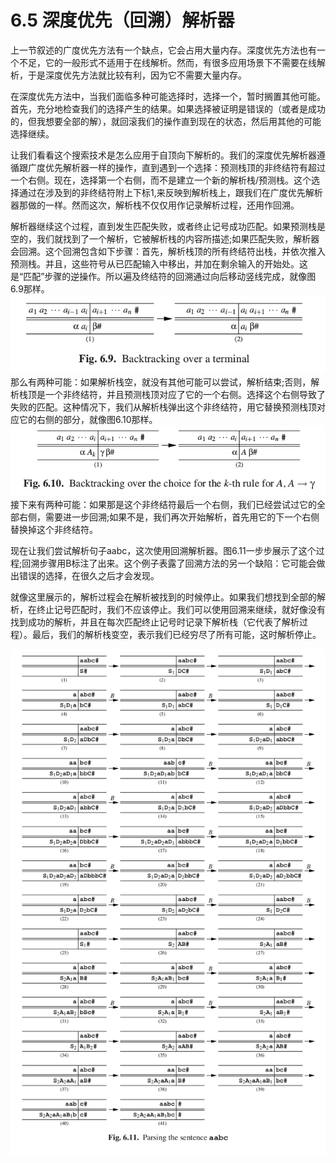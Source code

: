 # 6.5 深度优先（回溯）解析器

上一节叙述的广度优先方法有一个缺点，它会占用大量内存。深度优先方法也有一个不足，它的一般形式不适用于在线解析。然而，有很多应用场景下不需要在线解析，于是深度优先方法就比较有利，因为它不需要大量内存。

在深度优先方法中，当我们面临多种可能选择时，选择一个，暂时搁置其他可能。首先，充分地检查我们的选择产生的结果。如果选择被证明是错误的（或者是成功的，但我想要全部的解），就回滚我们的操作直到现在的状态，然后用其他的可能选择继续。

让我们看看这个搜索技术是怎么应用于自顶向下解析的。我们的深度优先解析器遵循跟广度优先解析器一样的操作，直到遇到一个选择：预测栈顶的非终结符有超过一个右侧。现在，选择第一个右侧，而不是建立一个新的解析栈/预测栈。这个选择通过在涉及到的非终结符附上下标1,来反映到解析栈上，跟我们在广度优先解析器那做的一样。然而这次，解析栈不仅仅用作记录解析过程，还用作回溯。

解析器继续这个过程，直到发生匹配失败，或者终止记号成功匹配。如果预测栈是空的，我们就找到了一个解析，它被解析栈的内容所描述;如果匹配失败，解析器会回溯。这个回溯包含如下步骤：首先，解析栈顶的所有终结符出栈，并依次推入预测栈。并且，这些符号从已匹配输入中移出，并加在剩余输入的开始处。这是“匹配”步骤的逆操作。所以遍及终结符的回溯通过向后移动竖线完成，就像图6.9那样。<br/>
![图6.5_1 Fig.6.9](../../img/6.5_1-Fig.6.9.png)
<br/>那么有两种可能：如果解析栈空，就没有其他可能可以尝试，解析结束;否则，解析栈顶是一个非终结符，并且预测栈顶对应了它的一个右侧。选择这个右侧导致了失败的匹配。这种情况下，我们从解析栈弹出这个非终结符，用它替换预测栈顶对应它的右侧的部分，就像图6.10那样。<br/>
![图6.5_2 Fig.6.10](../../img/6.5_2-Fig.6.10.png)
<br/>接下来有两种可能：如果那是这个非终结符最后一个右侧，我们已经尝试过它的全部右侧，需要进一步回溯;如果不是，我们再次开始解析，首先用它的下一个右侧替换掉这个非终结符。

现在让我们尝试解析句子aabc，这次使用回溯解析器。图6.11一步步展示了这个过程;回溯步骤用B标注了出来。这个例子表露了回溯方法的另一个缺陷：它可能会做出错误的选择，在很久之后才会发现。

就像这里展示的，解析过程会在解析被找到的时候停止。如果我们想找到全部的解析，在终止记号匹配时，我们不应该停止。我们可以使用回溯来继续，就好像没有找到成功的解析，并且在每次匹配终止记号时记录下解析栈（它代表了解析过程）。最后，我们的解析栈变空，表示我们已经穷尽了所有可能，这时解析停止。

![图6.5_3 Fig.6.11](../../img/6.5_3-Fig.6.11.png)
